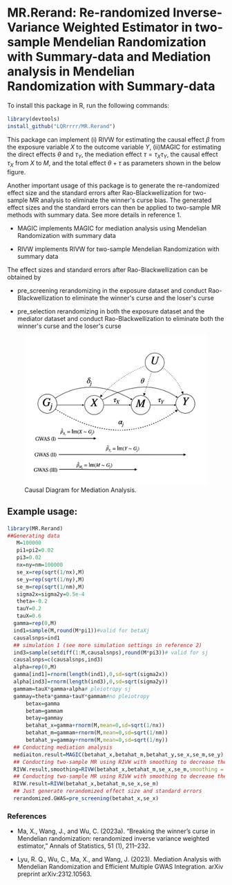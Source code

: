 # MR.Rerand: Re-randomized Inverse-Variance Weighted Estimator in two-sample Mendelian Randomization with Summary-data and Mediation analysis in Mendelian Randomization with Summary-data


To install this package in R, run the following commands:


```R
library(devtools) 
install_github("LQRrrrr/MR.Rerand")
```

This package can implement (i) RIVW for estimating the causal effect $\beta$ from the exposure variable $X$ to the outcome variable $Y$, (ii)MAGIC for estimating the direct effects $\theta$ and $\tau_Y$, the mediation effect $\tau=\tau_X\tau_Y$, the causal effect $\tau_X$ from $X$ to $M$, and the total effect $\theta+\tau$ as parameters shown in the below figure.

Another important usage of this package is to generate the re-randomized effect size and the standard errors after Rao-Blackwellization for two-sample MR analysis to eliminate the winner's curse bias. The generated effect sizes and the standard errors can then be applied to two-sample MR methods with summary data.  See more details in reference 1.

- MAGIC implements MAGIC for mediation analysis using Mendelian Randomization with summary data

- RIVW implements RIVW for two-sample Mendelian Randomization with summary data

The effect sizes and standard errors after Rao-Blackwellization can be obtained by

- pre_screening rerandomizing in the exposure dataset and conduct Rao-Blackwellization to eliminate the winner's curse and the loser's curse

- pre_selection rerandomizing in both the exposure dataset and the mediator dataset and conduct Rao-Blackwellization to eliminate both the winner's curse and the loser's curse



<figure>
  <img src="man/figures/causal_diagram.jpeg" alt="Example Image">
  <figcaption>Causal Diagram for Mediation Analysis.</figcaption>
</figure>

## Example usage:

```R
library(MR.Rerand)
##Generating data
   M=100000
   pi1=pi2=0.02
   pi3=0.02
   nx=ny=nm=100000
   se_x=rep(sqrt(1/nx),M)
   se_y=rep(sqrt(1/ny),M)
   se_m=rep(sqrt(1/nm),M)
   sigma2x=sigma2y=0.5e-4
   theta=-0.2
   tauY=0.2
   tauX=0.6
  gamma=rep(0,M)
  ind1=sample(M,round(M*pi1))#valid for betaXj
  causalsnps=ind1
  ## simulation 1 (see more simulation settings in reference 2)
  ind3=sample(setdiff(1:M,causalsnps),round(M*pi3))# valid for sj
  causalsnps=c(causalsnps,ind3)
  alpha=rep(0,M)
  gamma[ind1]=rnorm(length(ind1),0,sd=sqrt(sigma2x))
  alpha[ind3]=rnorm(length(ind3),0,sd=sqrt(sigma2y))
  gammam=tauX*gamma+alpha# pleiotropy sj
  gammay=theta*gamma+tauY*gammam#no pleiotropy
      betax=gamma
      betam=gammam
      betay=gammay
      betahat_x=gamma+rnorm(M,mean=0,sd=sqrt(1/nx))
      betahat_m=gammam+rnorm(M,mean=0,sd=sqrt(1/nm))
      betahat_y=gammay+rnorm(M,mean=0,sd=sqrt(1/ny))
  ## Conducting mediation analysis  
  mediaiton.result=MAGIC(betahat_x,betahat_m,betahat_y,se_x,se_m,se_y)
  ## Conducting two-sample MR using RIVW with smoothing to decrease the variance
  RIVW.result,smoothing=RIVW(betahat_x,betahat_m,se_x,se_m,smoothing = TRUE)   
  ## Conducting two-sample MR using RIVW with smoothing to decrease the variance
  RIVW.result=RIVW(betahat_x,betahat_m,se_x,se_m)
  ## Just generate rerandomized effect size and standard errors
  rerandomized.GWAS=pre_screening(betahat_x,se_x)
```

### References

- Ma, X., Wang, J., and Wu, C. (2023a). “Breaking the winner’s curse in Mendelian randomization: rerandomized inverse variance weighted estimator,” Annals of Statistics, 51 (1), 211–232.

- Lyu, R. Q., Wu, C., Ma, X., and Wang, J. (2023). Mediation Analysis with Mendelian Randomization and Efficient Multiple GWAS Integration. arXiv preprint arXiv:2312.10563.

